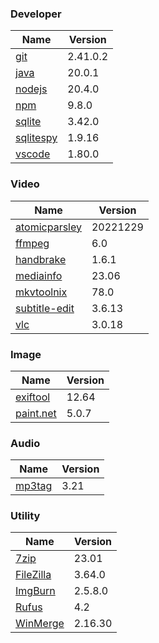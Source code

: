 
### Developer
Name                                                                       | Version
----                                                                       | -------
[git](https://github.com/git-for-windows/git/releases)                     | 2.41.0.2
[java](https://www.oracle.com/java/technologies/downloads/)                | 20.0.1
[nodejs](https://nodejs.org/en/download/current/)                          | 20.4.0
[npm](https://github.com/npm/cli)                                          | 9.8.0
[sqlite](http://www.sqlite.org/download.html)                              | 3.42.0
[sqlitespy](http://www.yunqa.de/delphi/doku.php/products/sqlitespy/index)  | 1.9.16
[vscode](https://code.visualstudio.com/updates)                            | 1.80.0

### Video
Name                                                                       | Version
----                                                                       | -------
[atomicparsley](https://github.com/wez/atomicparsley)                      | 20221229
[ffmpeg](http://www.ffmpeg.org/download.html)                              | 6.0
[handbrake](http://handbrake.fr/downloads.php)                             | 1.6.1
[mediainfo](http://mediaarea.net/us/MediaInfo/Download/Windows)            | 23.06
[mkvtoolnix](https://mkvtoolnix.download/downloads.html)                   | 78.0
[subtitle-edit](https://github.com/SubtitleEdit/subtitleedit/releases)     | 3.6.13
[vlc](https://www.videolan.org/vlc/download-windows.html)                  | 3.0.18

### Image
Name                                                                       | Version
----                                                                       | -------
[exiftool](http://www.sno.phy.queensu.ca/~phil/exiftool/)                  | 12.64
[paint.net](http://www.getpaint.net/download.html)                         | 5.0.7

### Audio
Name                                                                       | Version
----                                                                       | -------
[mp3tag](http://www.mp3tag.de/en/download.html)                            | 3.21

### Utility
Name                                                                       | Version
----                                                                       | -------
[7zip](http://www.7-zip.org/download.html)                                 | 23.01
[FileZilla](https://filezilla-project.org/download.php?show_all=1)         | 3.64.0
[ImgBurn](http://www.imgburn.com/index.php?act=download)                   | 2.5.8.0
[Rufus](https://github.com/pbatard/rufus/releases)                         | 4.2
[WinMerge](http://winmerge.org/downloads/)                                 | 2.16.30
